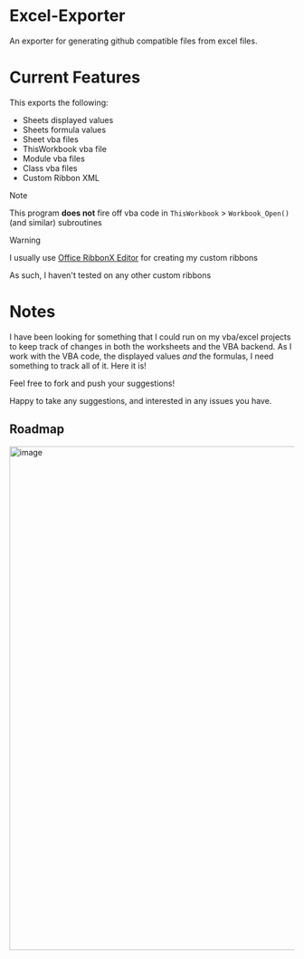 # Excel-Exporter
An exporter for generating github compatible files from excel files.

# Current Features

This exports the following:
- Sheets displayed values
- Sheets formula values
- Sheet vba files
- ThisWorkbook vba file
- Module vba files
- Class vba files
- Custom Ribbon XML

> [!NOTE]
> 
> This program **does not** fire off vba code in `ThisWorkbook` > `Workbook_Open()` (and similar) subroutines

> [!WARNING]
> 
> I usually use [Office RibbonX Editor](https://github.com/fernandreu/office-ribbonx-editor) for creating my custom ribbons
> 
> As such, I haven't tested on any other custom ribbons

# Notes

I have been looking for something that I could run on my vba/excel projects to keep track of changes in both the worksheets and the VBA backend. As I work with the VBA code, the displayed values _and_ the formulas, I need something to track all of it. Here it is!

Feel free to fork and push your suggestions!

Happy to take any suggestions, and interested in any issues you have.

## Roadmap
<img width="1117" height="890" alt="image" src="https://github.com/user-attachments/assets/69c0f6ba-5006-46bc-ab13-257e78cdc1c2" />

